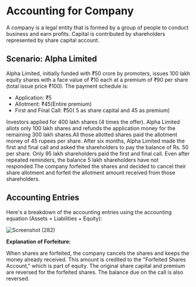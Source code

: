 # Accounting for Company

A company is a legal entity that is formed by a group of people to conduct business and earn profits. Capital is contributed by shareholders represented by share capital account.


## Scenario: Alpha Limited

Alpha Limited, initially funded with ₹50 crore by promoters, issues 100 lakh equity shares with a face value of ₹10 each at a premium of ₹90 per share (total issue price ₹100). The payment schedule is:

*   Application: ₹5
*   Allotment: ₹45(Entire premium)
*   First and Final Call: ₹50( 5 as share capital and 45 as premium)

Investors applied for 400 lakh shares (4 times the offer). Alpha Limited allots only 100 lakh shares and refunds the application money for the remaining 300 lakh shares.All those allotted shares paid the allotment money of 45 rupees per share.  After six months, Alpha Limited made the first and final call and asked the shareholders to pay the balance of Rs. 50 per share. Only 95 lakh shareholders paid the first and final call. Even after repeated reminders, the balance 5 lakh shareholders have not responded.The company forfeited the shares and decided to cancel their share allotment and forfeit the
allotment amount received from those shareholders.

## Accounting Entries

Here's a breakdown of the accounting entries using the accounting equation (Assets = Liabilities + Equity):


![Screenshot (282)](https://github.com/user-attachments/assets/32221bce-a8f2-4592-ab85-bf3a79a68f81)


**Explanation of Forfeiture:**

When shares are forfeited, the company cancels the shares and keeps the money already received. This amount is credited to the "Forfeited Shares Account," which is part of equity. The original share capital and premium are reversed for the forfeited shares. The balance due on the call is also reversed. 
